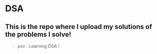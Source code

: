 # DSA

## This is the repo where I upload my solutions of the problems I solve!

> pov : Learning DSA !
